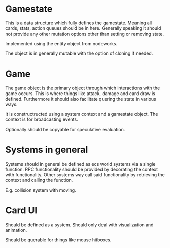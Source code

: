 # Gamestate
This is a data structure which fully defines the gamestate. Meaning all cards, stats, action queues should be in here.
Generally speaking it should not provide any other mutation options other than setting or removing state.

Implemented using the entity object from nodeworks.

The object is in generally mutable with the option of cloning if needed.

# Game
The game object is the primary object through which interactions with the game occurs. This is where things like attack, damage and card draw is defined.
Furthermore it should also facilitate quering the state in various ways.

It is constructructed using a system context and a gamestate object. The context is for broadcasting events.

Optionally should be copyable for speculative evaluation.

# Systems in general

Systems should in general be defined as ecs world systems via a single function. RPC functionality should be provided by decorating the context with functionality. Other systems way call said functionality by retrieving the context and calling the function.

E.g. collision system with moving.

# Card UI

Should be defined as a system. Should only deal with visualization and animation.

Should be querable for things like mouse hitboxes.
